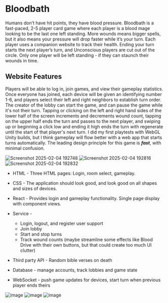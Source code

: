 # Bloodbath
Humans don’t have hit points, they have blood pressure. Bloodbath is a fast-paced, 2-5 player card game where each player is a blood mage looking to be the last one left standing. More wounds means bigger spells, but it also means your pressure will drop faster while it’s your turn. Each player uses a companion website to track their health. Ending your turn starts the next player’s turn, and Unconscious players are cut out of the circle. Only one player will be left standing - if they can staunch their wounds in time.

## Website Features
Players will be able to log in, join games, and view their gameplay statistics.
Once everyone has joined, each device will be given an identifying number 1-6, and players select their left and right neighbors to establish turn order. The creator of the lobby can start the game, and can pause the game while it's not their turn. Tapping or clicking on the left and right hand sides of the lower half of the screen increments and decrements wound count, tapping on the upper half ends the turn and passes to the next player, and swiping up or beginning a click low and ending it high ends the turn with regenerate until the start of that player's next turn.
I did my first playtests with WebGL Unity builds, but I think gameplay will flow better with a web app that starts turns automatically. The leading design principle for this game is ***fast***, with minimal confusion.

![Screenshot 2025-02-04 192748](https://github.com/user-attachments/assets/585a58f4-94bb-4b35-92d7-047eeff5e09e)
![Screenshot 2025-02-04 192816](https://github.com/user-attachments/assets/aa6cdac8-17df-421e-bd58-7ea7b8c2a768)
![Screenshot 2025-02-04 192832](https://github.com/user-attachments/assets/da436938-d8c9-4651-9a93-85bd156d1952)

- HTML - Three HTML pages: Login, room select, gameplay.
- CSS - The application should look good, and look good on all shapes and sizes of devices.
- React - Provides login and gameplay functionality. Single page display with component views.
- Service -
  - Login, logout, and register user support
  - Join lobby
  - Start and stop turns
  - Track wound counts (maybe streamline some effects like Blood Drive with their own buttons, but that could create too much UI clutter)

- Third party API - Random bible verses on death
- Database - manage accounts, track lobbies and game state
- WebSocket - push game updates for devices, start turn when previous player ends theirs

![image](https://github.com/user-attachments/assets/2f29444e-0c59-416f-a663-da33f1fdacdc)
![image](https://github.com/user-attachments/assets/b5c8c19e-2606-4325-bbad-f883f691b85e)
![image](https://github.com/user-attachments/assets/5963ac66-fd27-4650-ba40-b62a7ed1ab66)
